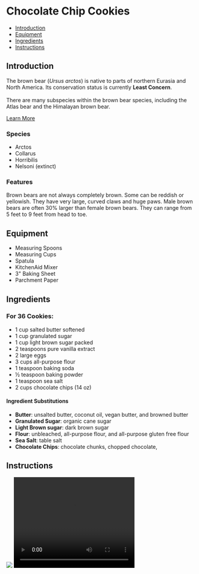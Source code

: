 <!DOCTYPE html>
<html>

<head>
  <title>Chocolate Chip Cookies</title>
</head>

<body>
  <h1>Chocolate Chip Cookies</h1>
  <nav>
    <ul>
      <li><a href="#introduction">Introduction</a></li>
      <li><a href="#equipment">Equipment</a></li>
      <li><a href="#ingredients">Ingredients</a></li>
      <li><a href="#instructions">Instructions</a></li>
    </ul>
  </nav>
  <div id="introduction">
    <h2>Introduction</h2>
    <p>The brown bear (<em>Ursus arctos</em>) is native to parts of northern Eurasia and North America. Its conservation status is currently <strong>Least Concern</strong>.<br /><br /> There are many subspecies within the brown bear species, including the Atlas bear and the Himalayan brown bear.</p>
    <a href="https://en.wikipedia.org/wiki/Chocolate_chip_cookie" target="_blank">Learn More</a>
    <h3>Species</h3>
    <ul>
      <li>Arctos</li>
      <li>Collarus</li>
      <li>Horribilis</li>
      <li>Nelsoni (extinct)</li>
    </ul>
    <h3>Features</h3>
    <p>Brown bears are not always completely brown. Some can be reddish or yellowish. They have very large, curved claws and huge paws. Male brown bears are often 30% larger than female brown bears. They can range from 5 feet to 9 feet from head to toe.</p>
  </div>
    <div id="equipment">
    <h2>Equipment</h2>
    <ul>
      <li>Measuring Spoons</li>
      <li>Measuring Cups</li>
      <li>Spatula</li>
      <li>KitchenAid Mixer</li>
      <li>3" Baking Sheet</li>
      <li>Parchment Paper</li>
    </ul>
    </div>
  <div id="ingredients">
    <h2>Ingredients</h2>
    <h3>For 36 Cookies:</h3>
    <ul>
      <li>1 cup salted butter softened</li>
      <li>1 cup granulated sugar</li>
      <li>1 cup light brown sugar packed</li>
      <li>2 teaspoons pure vanilla extract</li>
      <li>2 large eggs</li>
      <li>3 cups all-purpose flour</li>
      <li>1 teaspoon baking soda</li>
      <li>½ teaspoon baking powder</li>
      <li>1 teaspoon sea salt</li>
      <li>2 cups chocolate chips (14 oz)</li>
    </ul>
    <h4>Ingredient Substitutions</h3>
     <ul>
      <li><strong>Butter</strong>: unsalted butter, coconut oil, vegan butter, and browned butter</li>
      <li><strong>Granulated Sugar</strong>: organic cane sugar</li>
      <li><strong>Light Brown sugar</strong>: dark brown sugar</li>
      <li><strong>Flour</strong>: unbleached, all-purpose flour, and all-purpose gluten free flour</li>
      <li><strong>Sea Salt</strong>: table salt</li>
      <li><strong>Chocolate Chips</strong>: chocolate chunks, chopped chocolate, </li>
    </ul>
  </div>
  <div id="instructions">
    <h2>Instructions</h2>
    <img src="https://content.codecademy.com/courses/web-101/web101-image_brownbear.jpg" />
    <video src="https://content.codecademy.com/courses/freelance-1/unit-1/lesson-2/htmlcss1-vid_brown-bear.mp4" height="240" width="320" controls>Video not supported</video>
  </div>
</body>

</html>
